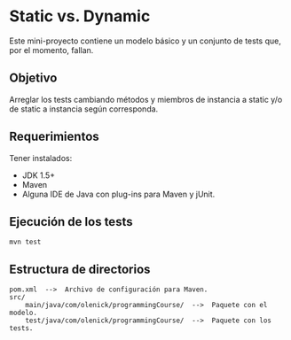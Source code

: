 # Static vs. Dynamic
Este mini-proyecto contiene un modelo básico y un conjunto de tests que, por el momento, fallan.

## Objetivo
Arreglar los tests cambiando métodos y miembros de instancia a static y/o de static a instancia según corresponda.

## Requerimientos
Tener instalados:
* JDK 1.5+
* Maven
* Alguna IDE de Java con plug-ins para Maven y jUnit.

## Ejecución de los tests
```
mvn test
```

## Estructura de directorios
```
pom.xml  -->  Archivo de configuración para Maven.
src/
    main/java/com/olenick/programmingCourse/  -->  Paquete con el modelo.
    test/java/com/olenick/programmingCourse/  -->  Paquete con los tests.
```


